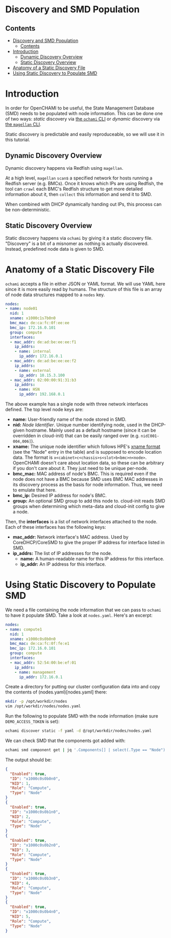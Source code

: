 # Discovery and SMD Population

## Contents

- [Discovery and SMD Population](#discovery-and-smd-population)
  - [Contents](#contents)
- [Introduction](#introduction)
  - [Dynamic Discovery Overview](#dynamic-discovery-overview)
  - [Static Discovery Overview](#static-discovery-overview)
- [Anatomy of a Static Discovery File](#anatomy-of-a-static-discovery-file)
- [Using Static Discovery to Populate SMD](#using-static-discovery-to-populate-smd)

# Introduction

In order for OpenCHAMI to be useful, the State Management Database (SMD) needs to be populated with node information. This can be done one of two ways: _static_ discovery via [the `ochami` CLI](https://github.com/OpenCHAMI/ochami) or _dynamic_ discovery via [the `magellan` CLI](https://github.com/OpenCHAMI/magellan).

Static discovery is predictable and easily reproduceable, so we will use it in this tutorial.

## Dynamic Discovery Overview

Dynamic discovery happens via Redfish using `magellan`.

At a high level, `magellan` `scan`s a specified network for hosts running a Redfish server (e.g. BMCs). Once it knows which IPs are using Redfish, the tool can `crawl` each BMC's Redfish structure to get more detailed information about it, then `collect` this information and send it to SMD.

When combined with DHCP dynamically handing out IPs, this process can be non-deterministic.

## Static Discovery Overview

Static discovery happens via `ochami` by giving it a static discovery file. "Discovery" is a bit of a misnomer as nothing is actually discovered. Instead, predefined node data is given to SMD.

# Anatomy of a Static Discovery File

`ochami` accepts a file in either JSON or YAML format. We will use YAML here since it is more easily read by humans. The structure of this file is an array of node data structures mapped to a `nodes` key.

```yaml
nodes:
- name: node01
  nid: 1
  xname: x1000c1s7b0n0
  bmc_mac: de:ca:fc:0f:ee:ee
  bmc_ip: 172.16.0.101
  group: compute
  interfaces:
  - mac_addr: de:ad:be:ee:ee:f1
    ip_addrs:
    - name: internal
      ip_addr: 172.16.0.1
  - mac_addr: de:ad:be:ee:ee:f2
    ip_addrs:
    - name: external
      ip_addr: 10.15.3.100
  - mac_addr: 02:00:00:91:31:b3
    ip_addrs:
    - name: HSN
      ip_addr: 192.168.0.1
```

The above example has a single node with three network interfaces defined. The top level node keys are:

- **name:** User-friendly name of the node stored in SMD.
- **nid:** *Node Identifier*. Unique number identifying node, used in the DHCP-given hostname. Mainly used as a default hostname (since it can be overridden in cloud-init) that can be easily ranged over (e.g. `nid[001-004,006]`).
- **xname:** The unique node identifier which follows HPE's [xname format](https://cray-hpe.github.io/docs-csm/en-10/operations/component_names_xnames/) (see the "Node" entry in the table) and is supposed to encode location data. The format is `x<cabinet>c<chassis>s<slot>b<bmc>n<node>`. OpenCHAMI doesn't care about location data, so these can be arbitrary if you don't care about it. They just need to be unique per-node.
- **bmc_mac:** MAC address of node's BMC. This is required even if the node does not have a BMC because SMD uses BMC MAC addresses in its discovery process as the basis for node information. Thus, we need to emulate that here.
- **bmc_ip:** Desired IP address for node's BMC.
- **group:** An optional SMD group to add this node to. cloud-init reads SMD groups when determining which meta-data and cloud-init config to give a node.

Then, the **interfaces** is a list of network interfaces attached to the node. Each of these interfaces has the following keys:

- **mac_addr:** Network interface's MAC address. Used by CoreDHCP/CoreSMD to give the proper IP address for interface listed in SMD.
- **ip_addrs:** The list of IP addresses for the node.
  - **name:** A human-readable name for this IP address for this interface.
  - **ip_addr:** An IP address for this interface.

# Using Static Discovery to Populate SMD

We need a file containing the node information that we can pass to `ochami` to have it populate SMD. Take a look at `nodes.yaml`. Here's an excerpt:

```yaml
nodes:
- name: compute1
  nid: 1
  xname: x1000c0s0b0n0
  bmc_mac: de:ca:fc:0f:fe:e1
  bmc_ip: 172.16.0.101
  group: compute
  interfaces:
  - mac_addr: 52:54:00:be:ef:01
    ip_addrs:
    - name: management
      ip_addr: 172.16.0.1
```

Create a directory for putting our cluster configuration data into and copy the contents of (nodes.yaml)[nodes.yaml] there:

```bash
mkdir -p /opt/workdir/nodes
vim /opt/workdir/nodes/nodes.yaml
```

Run the following to populate SMD with the node information (make sure `DEMO_ACCESS_TOKEN` is set):

```bash
ochami discover static -f yaml -d @/opt/workdir/nodes/nodes.yaml
```

We can check SMD that the components got added with:

```bash
ochami smd component get | jq '.Components[] | select(.Type == "Node")'
```

The output should be:

```json
{
  "Enabled": true,
  "ID": "x1000c0s0b0n0",
  "NID": 1,
  "Role": "Compute",
  "Type": "Node"
}
{
  "Enabled": true,
  "ID": "x1000c0s0b1n0",
  "NID": 2,
  "Role": "Compute",
  "Type": "Node"
}
{
  "Enabled": true,
  "ID": "x1000c0s0b2n0",
  "NID": 3,
  "Role": "Compute",
  "Type": "Node"
}
{
  "Enabled": true,
  "ID": "x1000c0s0b3n0",
  "NID": 4,
  "Role": "Compute",
  "Type": "Node"
}
{
  "Enabled": true,
  "ID": "x1000c0s0b4n0",
  "NID": 5,
  "Role": "Compute",
  "Type": "Node"
}
```